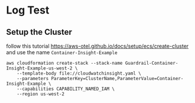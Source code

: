 # Log Test

## Setup the Cluster

follow this tutorial https://aws-otel.github.io/docs/setup/ecs/create-cluster and use the name `Container-Insight-Example`


```
aws cloudformation create-stack --stack-name Guardrail-Container-Insight-Example-us-west-2 \
    --template-body file://cloudwatchinsight.yaml \
    --parameters ParameterKey=ClusterName,ParameterValue=Container-Insight-Example \
    --capabilities CAPABILITY_NAMED_IAM \
    --region us-west-2
```
